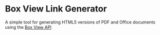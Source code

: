 Box View Link Generator
========================

A simple tool for generating HTML5 versions of PDF and Office documents using the [Box View API](http://developers.box.com/view/)
